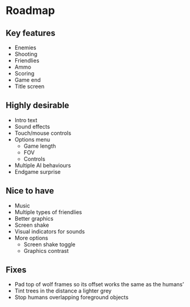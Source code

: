 # Roadmap

## Key features

* Enemies
* Shooting
* Friendlies
* Ammo
* Scoring
* Game end
* Title screen

## Highly desirable

* Intro text
* Sound effects
* Touch/mouse controls
* Options menu
  * Game length
  * FOV
  * Controls
* Multiple AI behaviours
* Endgame surprise

## Nice to have

* Music
* Multiple types of friendlies
* Better graphics
* Screen shake
* Visual indicators for sounds
* More options
  * Screen shake toggle
  * Graphics contrast

## Fixes

* Pad top of wolf frames so its offset works the same as the humans’
* Tint trees in the distance a lighter grey
* Stop humans overlapping foreground objects
